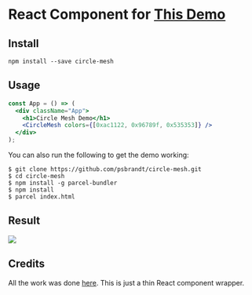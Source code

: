 # React Component for [This Demo](https://tympanus.net/Development/DecorativeBackgrounds/index.html)

## Install

```
npm install --save circle-mesh
```

## Usage

```jsx
const App = () => (
  <div className="App">
    <h1>Circle Mesh Demo</h1>
    <CircleMesh colors={[0xac1122, 0x96789f, 0x535353]} />
  </div>
);
```

You can also run the following to get the demo working:

```
$ git clone https://github.com/psbrandt/circle-mesh.git
$ cd circle-mesh
$ npm install -g parcel-bundler
$ npm install
$ parcel index.html
```

## Result

![](demo.png)

## Credits

All the work was done [here](https://tympanus.net/Development/DecorativeBackgrounds/index.html). This is just a thin React component wrapper.

